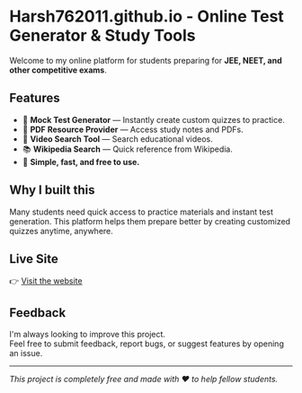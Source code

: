 # Harsh762011.github.io - Online Test Generator & Study Tools

Welcome to my online platform for students preparing for **JEE, NEET, and other competitive exams**.

## Features

- 📝 **Mock Test Generator** — Instantly create custom quizzes to practice.
- 📄 **PDF Resource Provider** — Access study notes and PDFs.
- 🎥 **Video Search Tool** — Search educational videos.
- 📚 **Wikipedia Search** — Quick reference from Wikipedia.
- 🔎 **Simple, fast, and free to use.**

## Why I built this

Many students need quick access to practice materials and instant test generation. This platform helps them prepare better by creating customized quizzes anytime, anywhere.

## Live Site

👉 [Visit the website](https://harsh762011.github.io)

## Feedback

I'm always looking to improve this project.  
Feel free to submit feedback, report bugs, or suggest features by opening an issue.

---

_This project is completely free and made with ❤️ to help fellow students._
